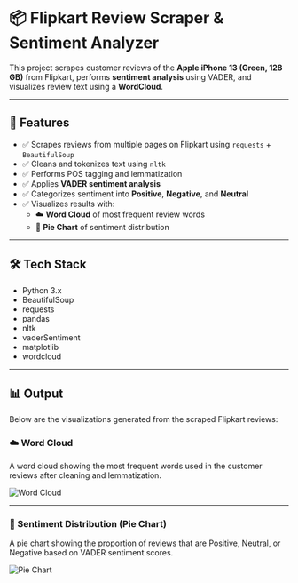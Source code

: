 

# 📦 Flipkart Review Scraper & Sentiment Analyzer

This project scrapes customer reviews of the **Apple iPhone 13 (Green, 128 GB)** from Flipkart, performs **sentiment analysis** using VADER, and visualizes review text using a **WordCloud**.

---

## 🚀 Features

- ✅ Scrapes reviews from multiple pages on Flipkart using `requests` + `BeautifulSoup`
- ✅ Cleans and tokenizes text using `nltk`
- ✅ Performs POS tagging and lemmatization
- ✅ Applies **VADER sentiment analysis**
- ✅ Categorizes sentiment into **Positive**, **Negative**, and **Neutral**
- ✅ Visualizes results with:
  - ☁️ **Word Cloud** of most frequent review words
  - 🥧 **Pie Chart** of sentiment distribution

---

## 🛠️ Tech Stack

- Python 3.x
- BeautifulSoup
- requests
- pandas
- nltk
- vaderSentiment
- matplotlib
- wordcloud

---

## 📊 Output

Below are the visualizations generated from the scraped Flipkart reviews:

### ☁️ Word Cloud

A word cloud showing the most frequent words used in the customer reviews after cleaning and lemmatization.

![Word Cloud](images/wordcloud.png)

---

### 🥧 Sentiment Distribution (Pie Chart)

A pie chart showing the proportion of reviews that are Positive, Neutral, or Negative based on VADER sentiment scores.

![Pie Chart](images/piechart.png)



